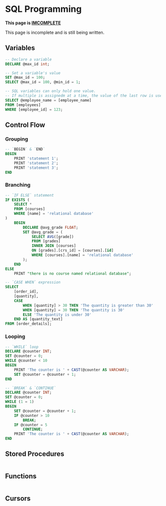 # SQL Programming

<div class="warning">

**This page is <u>IMCOMPLETE</u>**

This page is incomplete and is still being written.

</div>

## Variables

```sql
-- Declare a variable
DECLARE @max_id int;

-- Set a variable's value
SET @max_id = 100;
SELECT @max_id = 100, @min_id = 1;

-- SQL variables can only hold one value.
-- If multiple is assignedm at a time, the value of the last row is used.
SELECT @employee_name = [employee_name]
FROM [employees]
WHERE [employee_id] = 123;
```

## Control Flow

### Grouping

```sql
-- `BEGIN` & `END`
BEGIN
    PRINT 'statement 1';
    PRINT 'statement 2';
    PRINT 'statement 3';
END
```

### Branching

```sql
-- `IF ELSE` statement
IF EXISTS (
    SELECT *
    FROM [courses]
    WHERE [name] = 'relational database'
)
    BEGIN
        DECLARE @avg_grade FLOAT;
        SET @avg_grade = (
            SELECT AVG([grade])
            FROM [grades]
            INNER JOIN [courses]
            ON [grades].[crs_id] = [courses].[id]
            WHERE [courses].[name] = 'relational database'
        );
    END
ELSE
    PRINT "there is no course named relational database";

-- `CASE WHEN` expression
SELECT
    [order_id],
    [quantity],
    CASE
        WHEN [quantity] > 30 THEN 'The quantity is greater than 30'
        WHEN [quantity] = 30 THEN 'The quantity is 30'
        ELSE 'The quantity is under 30'
    END AS [quantity_text]
FROM [order_details];
```

### Looping

```sql
-- `WHILE` loop
DECLARE @counter INT;
SET @counter = 0;
WHILE @counter < 10
BEGIN
    PRINT 'The counter is ' + CAST(@counter AS VARCHAR);
    SET @counter = @counter + 1;
END

-- `BREAK` & `CONTINUE`
DECLARE @counter INT;
SET @counter = 0;
WHILE (1 = 1)
BEGIN
    SET @counter = @counter + 1;
    IF @counter > 10
        BREAK;
    IF @counter = 5
        CONTINUE;
    PRINT 'The counter is ' + CAST(@counter AS VARCHAR);
END
```

## Stored Procedures

```sql
```

## Functions

```sql
```

## Cursors

```sql
```
